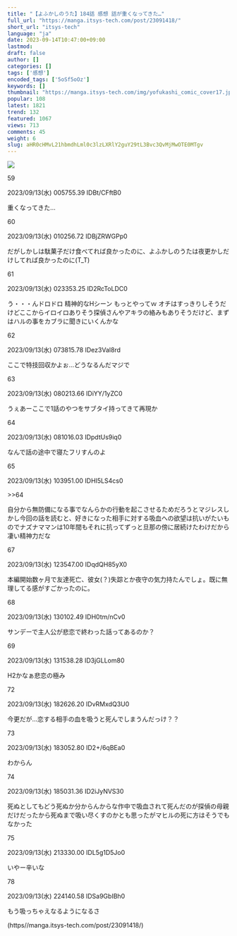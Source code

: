 ```yaml
---
title: "【よふかしのうた】184話 感想 話が重くなってきた…"
full_url: "https://manga.itsys-tech.com/post/23091418/"
short_url: "itsys-tech"
language: "ja"
date: 2023-09-14T10:47:00+09:00
lastmod: 
draft: false
author: []
categories: []
tags: ['感想']
encoded_tags: ['5oSf5oOz']
keywords: []
thumbnail: "https://manga.itsys-tech.com/img/yofukashi_comic_cover17.jpg"
popular: 108
latest: 1821
trend: 132
featured: 1067
views: 713
comments: 45
weight: 6
slug: aHR0cHMvL21hbmdhLml0c3lzLXRlY2guY29tL3Bvc3QvMjMwOTE0MTgv
---
```


![](https://manga.itsys-tech.com/img/yofukashi_comic_cover17.jpg)

<div><p class='t_h'>59 <p>2023/09/13(水) 005755.39 IDBt/CFftB0</p></p><p class='t_b'>重くなってきた…</p><p class='t_h'>60 <p>2023/09/13(水) 010256.72 IDBjZRWGPp0</p></p><p class='t_b'>だがしかしは駄菓子だけ食べてれば良かったのに、よふかしのうたは夜更かしだけしてれば良かったのに(T_T)</p><p class='t_h'>61 <p>2023/09/13(水) 023353.25 ID2RcToLDC0</p></p><p class='t_b'>う・・・んドロドロ 精神的なHシーン もっとやってｗ オチはすっきりしそうだけどここからイロイロありそう探偵さんやアキラの絡みもありそうだけど、まずはハルの事をカブラに聞きにいくんかな</p><p class='t_h'>62 <p>2023/09/13(水) 073815.78 IDez3Val8rd</p></p><p class='t_b'>ここで特技回収かよぉ…どうなるんだマジで</p><p class='t_h'>63 <p>2023/09/13(水) 080213.66 IDiYY/1yZC0</p></p><p class='t_b'>うぇあーここで1話のやつをサブタイ持ってきて再現か</p><p class='t_h'>64 <p>2023/09/13(水) 081016.03 IDpdtUs9iq0</p></p><p class='t_b'>なんで話の途中で寝たフリすんのよ</p><p class='t_h t_i'>65 <p>2023/09/13(水) 103951.00 IDHI5LS4cs0</p></p><p class='t_b t_i'><p class='anchor'>>>64</p>自分から無防備になる事でなんらかの行動を起こさせるためだろうとマジレスしかし今回の話を読むと、好きになった相手に対する吸血への欲望は抗いがたいものでナズナママンは10年間もそれに抗ってずっと旦那の傍に居続けたわけだから凄い精神力だな</p><p class='t_h'>67 <p>2023/09/13(水) 123547.00 IDqdQH85yX0</p></p><p class='t_b'>本編開始数ヶ月で友達死亡、彼女(？)失踪とか夜守の気力持たんでしょ。既に無理してる感がすごかったのに。</p><p class='t_h'>68 <p>2023/09/13(水) 130102.49 IDH0tm/nCv0</p></p><p class='t_b'>サンデーで主人公が悲恋で終わった話ってあるのか？</p><p class='t_h'>69 <p>2023/09/13(水) 131538.28 ID3jGLLom80</p></p><p class='t_b'>H2かなぁ悲恋の極み</p><p class='t_h'>72 <p>2023/09/13(水) 182626.20 IDvRMxdQ3U0</p></p><p class='t_b'>今更だが…恋する相手の血を吸うと死んでしまうんだっけ？？</p><p class='t_h'>73 <p>2023/09/13(水) 183052.80 ID2+/6qBEa0</p></p><p class='t_b'>わからん</p><p class='t_h'>74 <p>2023/09/13(水) 185031.36 ID2iJyNVS30</p></p><p class='t_b'>死ぬとしてもどう死ぬか分からんからな作中で吸血されて死んだのが探偵の母親だけだったから死ぬまで吸い尽くすのかとも思ったがマヒルの死に方はそうでもなかった</p><p class='t_h'>75 <p>2023/09/13(水) 213330.00 IDL5g1D5Jo0</p></p><p class='t_b'>いやー辛いな</p><p class='t_h'>78 <p>2023/09/13(水) 224140.58 IDSa9GbIBh0</p></p><p class='t_b'>もう吸っちゃえなるようになるさ</p></div>

(https//manga.itsys-tech.com/post/23091418/)
